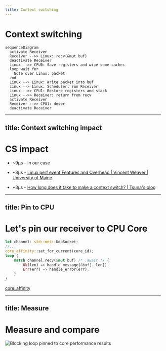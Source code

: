 ```yaml
---
title: Context switching
---
```


# Context switching

```mermaid { scale: 0.7 }
sequenceDiagram
  activate Receiver
  Receiver -->> Linux: recv(&mut buf)
  deactivate Receiver
  Linux -->> CPU0: Save registers and wipe some caches
  loop wait for
    Note over Linux: packet
  end
  Linux --> Linux: Write packet into buf
  Linux --> Linux: Scheduler: run Receiver
  Linux -->> CPU1: Restore registers and stack
  Linux -->> Receiver: return from recv
  activate Receiver
  Receiver -->> CPU1: deser
  deactivate Receiver
```

---
title: Context switching impact
---

# CS impact

- ~9µs - In our case

- ~8µs - [Linux perf event Features and Overhead | Vincent Weaver | University of Maine](https://web.eece.maine.edu/~vweaver/projects/perf_events/overhead/fastpath2013_perfevents.pdf#page=4)

- ~3µs - [How long does it take to make a context switch? | Tsuna's blog](https://blog.tsunanet.net/2010/11/how-long-does-it-take-to-make-context.html)

---
title: Pin to CPU
---

# Let's pin our receiver to CPU Core

```rust {3}
let channel: std::net::UdpSocket;
//...
core_affinity::set_for_current(core_id);
loop {
    match channel.recv(&mut buf) /* .await */ {
        Ok(len) => handle_message(&buf[..len]),
        Err(err) => handle_error(err),
    }
}
```

[core_affinity](https://docs.rs/core_affinity/latest/core_affinity/)

---
title: Measure
---

# Measure and compare

![Blocking loop pinned to core performance results](static/1_blocking_affinity.png)

